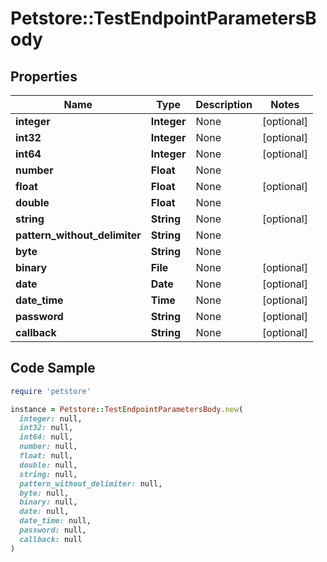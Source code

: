 # Petstore::TestEndpointParametersBody

## Properties

| Name | Type | Description | Notes |
| ---- | ---- | ----------- | ----- |
| **integer** | **Integer** | None | [optional] |
| **int32** | **Integer** | None | [optional] |
| **int64** | **Integer** | None | [optional] |
| **number** | **Float** | None |  |
| **float** | **Float** | None | [optional] |
| **double** | **Float** | None |  |
| **string** | **String** | None | [optional] |
| **pattern_without_delimiter** | **String** | None |  |
| **byte** | **String** | None |  |
| **binary** | **File** | None | [optional] |
| **date** | **Date** | None | [optional] |
| **date_time** | **Time** | None | [optional] |
| **password** | **String** | None | [optional] |
| **callback** | **String** | None | [optional] |

## Code Sample

```ruby
require 'petstore'

instance = Petstore::TestEndpointParametersBody.new(
  integer: null,
  int32: null,
  int64: null,
  number: null,
  float: null,
  double: null,
  string: null,
  pattern_without_delimiter: null,
  byte: null,
  binary: null,
  date: null,
  date_time: null,
  password: null,
  callback: null
)
```

